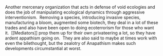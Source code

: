 
Another mercenary organization that acts in defense of void ecologies and does the job of manipulating ecological dynamics through aggressive interventionism.  Removing a species, introducing invasive species, manufacturing a bloom, augmented some biotech, they deal in a lot of these trades and also have been open to doing ecoterrorism for those who want it.  [[Mediators]] prop them up for their own privateering a lot, so they have ardent appathism going on.  They are also said to maybe at times work with even the bilethought, but the zealotry of Anapathism makes such developments circumstantial at worst. 